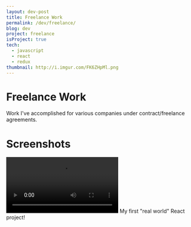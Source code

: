 ```yaml
---
layout: dev-post
title: Freelance Work
permalink: /dev/freelance/
blog: dev
project: freelance
isProject: true
tech:
  - javascript
  - react
  - redux
thumbnail: http://i.imgur.com/FK6ZHpMl.png
---
```


# Freelance Work

Work I've accomplished for various companies under contract/freelance agreements.

# Screenshots

<video src="https://i.imgur.com/jaSyr8Q.mp4" loop controls></video>
<label>My first "real world" React project!</label>

